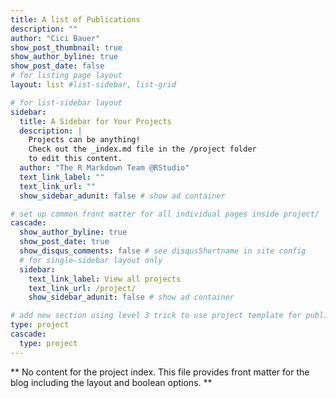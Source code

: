 ```yaml
---
title: A list of Publications
description: ""
author: "Cici Bauer"
show_post_thumbnail: true
show_author_byline: true
show_post_date: false
# for listing page layout
layout: list #list-sidebar, list-grid

# for list-sidebar layout
sidebar: 
  title: A Sidebar for Your Projects
  description: |
    Projects can be anything!
    Check out the _index.md file in the /project folder 
    to edit this content.
  author: "The R Markdown Team @RStudio"
  text_link_label: ""
  text_link_url: ""
  show_sidebar_adunit: false # show ad container

# set up common front matter for all individual pages inside project/
cascade:    
  show_author_byline: true
  show_post_date: true
  show_disqus_comments: false # see disqusShortname in site config
  # for single-sidebar layout only
  sidebar:
    text_link_label: View all projects
    text_link_url: /project/
    show_sidebar_adunit: false # show ad container

# add new section using level 3 trick to use project template for publications (experimenting)    
type: project
cascade:
  type: project    
---
```


** No content for the project index. This file provides front matter for the blog including the layout and boolean options. **
